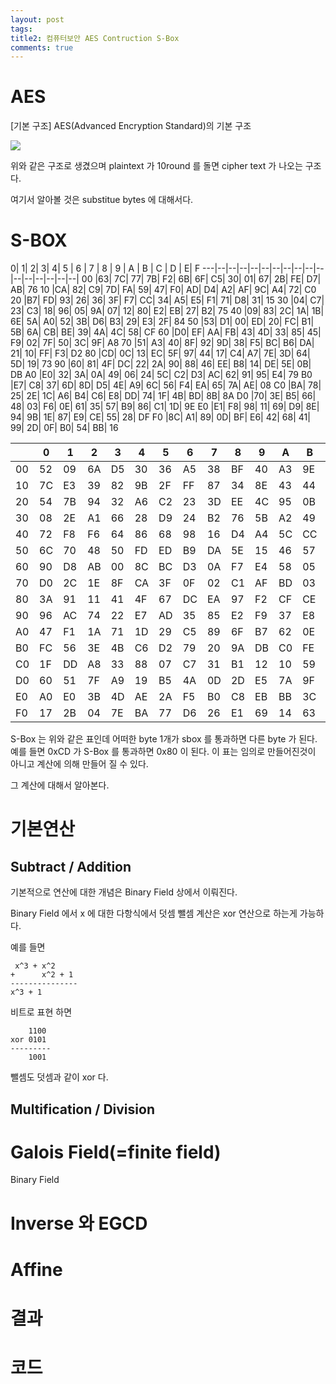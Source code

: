 ```yaml
---
layout: post
tags: 
title2: 컴퓨터보안 AES Contruction S-Box
comments: true
---
```



# AES 
[기본 구조] AES(Advanced Encryption Standard)의 기본 구조  

![](../images/comsecure/hw4_1png)  

위와 같은 구조로 생겼으며 plaintext 가 10round 를 돌면 cipher text 가 나오는 구조다.

여기서 알아볼 것은 substitue bytes 에 대해서다.





# S-BOX

  0| 1|  2|  3|  4|  5 | 6 | 7 | 8 | 9 | A | B | C | D | E|  F
---|--|--|--|--|--|--|--|--|--|--|--|--|--|--|--|--|
00 |63| 7C| 77| 7B| F2| 6B| 6F| C5| 30| 01| 67| 2B| FE| D7| AB| 76 
10 |CA| 82| C9| 7D| FA| 59| 47| F0| AD| D4| A2| AF| 9C| A4| 72| C0 
20 |B7| FD| 93| 26| 36| 3F| F7| CC| 34| A5| E5| F1| 71| D8| 31| 15 
30 |04| C7| 23| C3| 18| 96| 05| 9A| 07| 12| 80| E2| EB| 27| B2| 75 
40 |09| 83| 2C| 1A| 1B| 6E| 5A| A0| 52| 3B| D6| B3| 29| E3| 2F| 84 
50 |53| D1| 00| ED| 20| FC| B1| 5B| 6A| CB| BE| 39| 4A| 4C| 58| CF 
60 |D0| EF| AA| FB| 43| 4D| 33| 85| 45| F9| 02| 7F| 50| 3C| 9F| A8 
70 |51| A3| 40| 8F| 92| 9D| 38| F5| BC| B6| DA| 21| 10| FF| F3| D2 
80 |CD| 0C| 13| EC| 5F| 97| 44| 17| C4| A7| 7E| 3D| 64| 5D| 19| 73 
90 |60| 81| 4F| DC| 22| 2A| 90| 88| 46| EE| B8| 14| DE| 5E| 0B| DB 
A0 |E0| 32| 3A| 0A| 49| 06| 24| 5C| C2| D3| AC| 62| 91| 95| E4| 79 
B0 |E7| C8| 37| 6D| 8D| D5| 4E| A9| 6C| 56| F4| EA| 65| 7A| AE| 08 
C0 |BA| 78| 25| 2E| 1C| A6| B4| C6| E8| DD| 74| 1F| 4B| BD| 8B| 8A 
D0 |70| 3E| B5| 66| 48| 03| F6| 0E| 61| 35| 57| B9| 86| C1| 1D| 9E 
E0 |E1| F8| 98| 11| 69| D9| 8E| 94| 9B| 1E| 87| E9| CE| 55| 28| DF 
F0 |8C| A1| 89| 0D| BF| E6| 42| 68| 41| 99| 2D| 0F| B0| 54| BB| 16 

   |  | 0|  1|  2|  3|  4|  5 | 6 | 7 | 8 | 9 | A | B|  C | D|  E | F |
---|--|--|--|--|--|--|--|--|--|--|--|--|--|--|--|--|
00 |52| 09| 6A| D5| 30| 36| A5 | 38| BF| 40 |A3| 9E| 81| F3| D7| FB 
10 |7C| E3| 39| 82| 9B| 2F| FF |87 |34| 8E| 43| 44| C4| DE| E9| CB 
20 |54| 7B| 94| 32| A6| C2| 23 |3D |EE| 4C| 95| 0B| 42| FA| C3| 4E 
30 |08| 2E| A1| 66| 28| D9| 24 |B2 |76| 5B| A2| 49| 6D| 8B| D1| 25 
40 |72| F8| F6| 64| 86| 68| 98 |16 |D4| A4| 5C| CC| 5D| 65| B6| 92 
50 |6C| 70| 48| 50| FD| ED| B9 |DA |5E| 15| 46| 57| A7| 8D| 9D| 84 
60 |90| D8| AB| 00| 8C| BC| D3 |0A |F7| E4| 58| 05| B8| B3| 45| 06 
70 |D0| 2C| 1E| 8F| CA| 3F| 0F |02 |C1| AF| BD| 03| 01| 13| 8A| 6B 
80 |3A| 91| 11| 41| 4F| 67| DC |EA |97| F2| CF| CE| F0| B4| E6| 73 
90 |96| AC| 74| 22| E7| AD| 35 |85 |E2| F9| 37| E8| 1C| 75| DF| 6E 
A0 |47| F1| 1A| 71| 1D| 29| C5 |89 |6F| B7| 62| 0E| AA| 18| BE| 1B 
B0 |FC| 56| 3E| 4B| C6| D2| 79 |20 |9A| DB| C0| FE| 78| CD| 5A| F4 
C0 |1F| DD| A8| 33| 88| 07| C7 |31 |B1| 12| 10| 59| 27| 80| EC| 5F 
D0 |60| 51| 7F| A9| 19| B5| 4A |0D |2D| E5| 7A| 9F| 93| C9| 9C| EF 
E0 |A0| E0| 3B| 4D| AE| 2A| F5 |B0 |C8| EB| BB| 3C| 83| 53| 99| 61 
F0 |17| 2B| 04| 7E| BA| 77| D6 |26 |E1| 69| 14| 63| 55| 21| 0C| 7D 

S-Box 는 위와 같은 표인데 어떠한 byte 1개가 sbox 를 통과하면 다른 byte 가 된다.
예를 들면 0xCD 가 S-Box 를 통과하면 0x80 이 된다. 이 표는 임의로 만들어진것이 아니고 계산에 의해 만들어 질 수 있다. 

그 계산에 대해서 알아본다.

# 기본연산
## Subtract / Addition
기본적으로 연산에 대한 개념은 Binary Field 상에서 이뤄진다.

Binary Field 에서 x 에 대한 다항식에서 덧셈 뺄셈 계산은 xor 연산으로 하는게 가능하다.

예를 들면
```
 x^3 + x^2 
+      x^2 + 1
---------------
x^3 + 1 
```


비트로 표현 하면 

```
    1100
xor 0101
---------
    1001
```

뺄셈도 덧셈과 같이 xor 다.


## Multification / Division



# Galois Field(=finite field)
Binary Field

# Inverse 와 EGCD

# Affine

# 결과

# 코드


